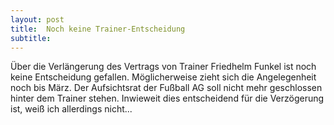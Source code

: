 ```yaml
---
layout: post
title:  Noch keine Trainer-Entscheidung
subtitle:  
---
```


Über die Verlängerung des Vertrags von Trainer Friedhelm Funkel ist noch keine Entscheidung gefallen. Möglicherweise zieht sich die Angelegenheit noch bis März. Der Aufsichtsrat der Fußball AG soll nicht mehr geschlossen hinter dem Trainer stehen. Inwieweit dies entscheidend für die Verzögerung ist, weiß ich allerdings nicht...


